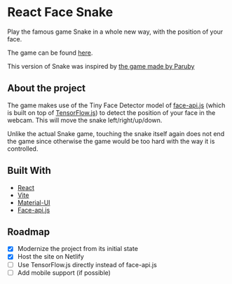 # React Face Snake
Play the famous game Snake in a whole new way, with the position of your face.

The game can be found [here](https://face-snake.netlify.app/).

This version of Snake was inspired by [the game made by Paruby](https://github.com/paruby/snake-face)

## About the project
The game makes use of the Tiny Face Detector model of [face-api.js](https://github.com/justadudewhohacks/face-api.js) (which is built on top of [TensorFlow.js](https://github.com/tensorflow/tfjs)) to detect the position of your face in the webcam. This will move the snake left/right/up/down.

Unlike the actual Snake game, touching the snake itself again does not end the game since otherwise the game would be too hard with the way it is controlled.

## Built With
- [React](https://react.dev/)
- [Vite](https://vitejs.dev/)
- [Material-UI](https://mui.com/)
- [Face-api.js](https://github.com/justadudewhohacks/face-api.js)

## Roadmap
- [x] Modernize the project from its initial state
- [x] Host the site on Netlify
- [ ] Use TensorFlow.js directly instead of face-api.js
- [ ] Add mobile support (if possible)